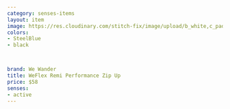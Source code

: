 ```yaml
---
category: senses-items
layout: item
image: https://res.cloudinary.com/stitch-fix/image/upload/b_white,c_pad,dpr_1.0,f_auto,h_150,q_auto,w_150/v1651178729/j8bws4scapvbzqb649qc.jpg
colors: 
- SteelBlue
- black



brand: We Wander
title: WeFlex Remi Performance Zip Up
price: $58
senses:
- active
---
```





